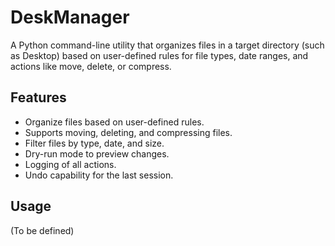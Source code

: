 # DeskManager

A Python command-line utility that organizes files in a target directory (such as Desktop) based on user-defined rules for file types, date ranges, and actions like move, delete, or compress.

## Features

*   Organize files based on user-defined rules.
*   Supports moving, deleting, and compressing files.
*   Filter files by type, date, and size.
*   Dry-run mode to preview changes.
*   Logging of all actions.
*   Undo capability for the last session.

## Usage

(To be defined)
